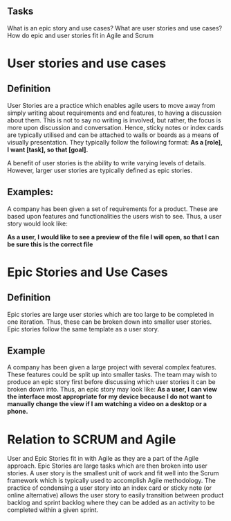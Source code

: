 ## Tasks 
What is an epic story and use cases?
What are user stories and use cases?
How do epic and user stories fit in Agile and Scrum 


# User stories and use cases 
## Definition
User Stories are a practice which enables agile users to move away from simply writing about requirements and end features, to having a discussion about them. This is not to say no writing is involved, but rather, the focus is more upon discussion and conversation. Hence, sticky notes or index cards are typically utilised and can be attached to walls or boards as a means of visually presentation. They typically follow the following format:
**As a [role], I want [task], so that [goal].**

A benefit of user stories is the ability to write varying levels of details. However, larger user stories are typically defined as epic stories. 

## Examples:
A company has been given a set of requirements for a product. These are based upon features and functionalities the users wish to see. Thus, a user story would look like:

**As a user, I would like to see a preview of the file I will open, so that I can be sure this is the correct file**

# Epic Stories and Use Cases 

## Definition
Epic stories are large user stories which are too large to be completed in one iteration. Thus, these can be broken down into smaller user stories. Epic stories follow the same template as a user story.

## Example
A company has been given a large project with several complex features. These features could be split up into smaller tasks. The team may wish to produce an epic story first before discussing which user stories it can be broken down into. Thus, an epic story may look like:
**As a user, I can view the interface most appropriate for my device because I do not want to manually change the view if I am watching a video on a desktop or a phone.** 

# Relation to SCRUM and Agile
User and Epic Stories fit in with Agile as they are a part of the Agile approach. Epic Stories are large tasks which are then broken into user stories. A user story is the smallest unit of work and fit well into the Scrum framework which is typically used to accomplish Agile methodology. The practice of condensing a user story into an index card or sticky note (or online alternative) allows the user story to easily transition between product backlog and sprint backlog where they can be added as an activity to be completed within a given sprint. 

